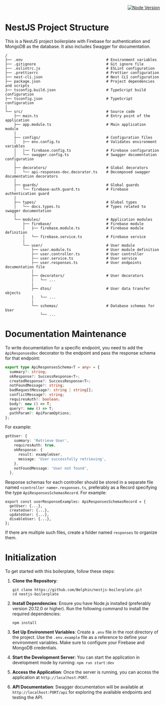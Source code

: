 <p align="right">
   <a href="https://nodejs.org/en/" target="_blank"><img src="https://img.shields.io/badge/Node.js-v20.12.0-brightgreen.svg" alt="Node Version" /></a>
</p>

# NestJS Project Structure

This is a NestJS project boilerplate with Firebase for authentication and MongoDB as the database. It also includes Swagger for documentation.

```
/
├── .env                                      # Environment variables
├── .gitignore                                # Git ignore file
├── .eslintrc.js                              # ESLint configuration
├── .prettierrc                               # Prettier configuration
├── nest-cli.json                             # Nest CLI configuration
├── package.json                              # Project dependencies and scripts
├── tsconfig.build.json                       # TypeScript build configuration
├── tsconfig.json                             # TypeScript configuration
│
└── src/                                      # Source code
    ├── main.ts                               # Entry point of the application
    ├── app.module.ts                         # Main application module
    |
    ├── configs/                              # Configuration files
    │   ├── env.config.ts                     # Validates environment variables
    │   |── firebase.config.ts                # Firebase configuration
    │   └── swagger.config.ts                 # Swagger documentation configuration
    │
    ├── decorators/                           # Global decorators
    │   └── api-responses-doc.decorator.ts    # Decomposed swagger documentation decorators
    │
    ├── guards/                               # Global guards
    │   └── firebase-auth.guard.ts            # Firebase authentication guard
    |
    ├── types/                                # Global types
    │   └── docs.types.ts                     # Types related to swagger documentation
    |
    └── modules/                              # Application modules
        ├── firebase/                         # Firebase module
        │   ├── firebase.module.ts            # Firebase module definition
        │   └── firebase.service.ts           # Firebase service
        |
        └── user/                             # User module
            ├── user.module.ts                # User module definition
            ├── user.controller.ts            # User controller
            ├── user.service.ts               # User service
            ├── user.responses.ts             # User endpoints documentation file
            |
            ├── decorators/                   # User decorators
            |   └── ...
            |
            ├── dtos/                         # User data transfer objects
            |   └── ...
            |
            └── schemas/                      # Database schemas for User
                └── ...
```

# Documentation Maintenance

To write documentation for a specific endpoint, you need to add the `ApiResponsesDoc` decorator to the endpoint and pass the response schema for that endpoint:

```typescript
export type ApiResponsesSchema<T = any> = {
  summary?: string;
  okResponse?: SuccessResponse<T>;
  createdResponse?: SuccessResponse<T>;
  notFoundMessage?: string;
  badRequestMessage?: string | string[];
  conflictMessage?: string;
  requiresAuth?: boolean;
  body?: new () => T;
  query?: new () => T;
  pathParam?: ApiParamOptions;
};
```

For example:

```typescript
getUser: {
    summary: 'Retrieve User',
    requiresAuth: true,
    okResponse: {
      result: exampleUser,
      message: 'User successfully retrieving',
    },
    notFoundMessage: 'User not found',
  },
```

Response schemas for each controller should be stored in a separate file named `<controller name>.responses.ts`, preferably as a Record specifying the type `ApiResponsesSchemasRecord`. For example:

```
export const userResponseExamples: ApiResponsesSchemasRecord = {
  getUser: {...},
  createUser: {...},
  updateUser: {...},
  disableUser: {...},
};
```

If there are multiple such files, create a folder named `responses` to organize them.

# Initialization

To get started with this boilerplate, follow these steps:

1. **Clone the Repository**:

   ```
   git clone https://github.com/Belphin/nestjs-boilerplate.git
   cd nestjs-boilerplate
   ```

2. **Install Dependencies**:
   Ensure you have Node.js installed (preferably version 20.12.0 or higher). Run the following command to install the required dependencies:

   ```
   npm install
   ```

3. **Set Up Environment Variables**:
   Create a `.env` file in the root directory of the project. Use the `.env.example` file as a reference to define your environment variables. Make sure to configure your Firebase and MongoDB credentials.

4. **Start the Development Server**:
   You can start the application in development mode by running:
   `npm run start:dev`

5. **Access the Application**:
   Once the server is running, you can access the application at `http://localhost:PORT`.

6. **API Documentation**:
   Swagger documentation will be available at `http://localhost:PORT/api` for exploring the available endpoints and testing the API.
